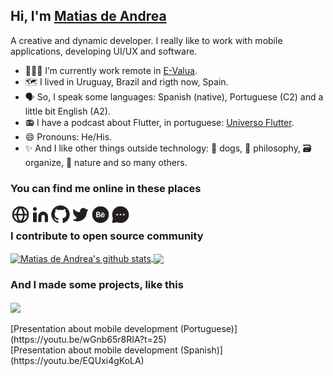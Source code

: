 ## Hi, I'm [Matias de Andrea](https://deandreamatias.com)
A creative and dynamic developer. I really like to work with mobile applications, developing UI/UX and software.


- 👨🏽‍💻 I’m currently work remote in [E-Valua](https://www.e-valua.es/).
- 🗺 I lived in Uruguay, Brazil and rigth now, Spain.
- 🗣 So, I speak some languages: Spanish (native), Portuguese (C2) and a little bit English (A2).
- 📻 I have a podcast about Flutter, in portuguese: [Universo Flutter](https://anchor.fm/universoflutter).
- 😄 Pronouns: He/His.
- ✨ And I like other things outside technology: 🐶 dogs, 📖 philosophy, 🗃 organize, 🌳 nature and so many others.

### You can find me online in these places

<a href="https://deandreamatias.com">
  <img align="left" alt="Matias de Andrea's Website" width="32px" src="https://raw.githubusercontent.com/akveo/eva-icons/master/package/icons/fill/svg/globe.svg" />
</a>
<a href="https://linkedin.com/in/deandreamatias">
  <img align="left" alt="Matias de Andrea's Linkdein" width="32px" src="https://raw.githubusercontent.com/akveo/eva-icons/master/package/icons/fill/svg/linkedin.svg" />
</a>
<a href="https://github.com/deandreamatias">
  <img align="left" alt="Matias de Andrea's Github" width="32px" src="https://raw.githubusercontent.com/akveo/eva-icons/master/package/icons/fill/svg/github.svg" />
</a>
<a href="https://twitter.com/deandreamatias">
  <img align="left" alt="Matias de Andrea's Twitter" width="32px" src="https://raw.githubusercontent.com/akveo/eva-icons/master/package/icons/fill/svg/twitter.svg" />
</a>
<a href="https://behance.net/deandreamatias">
  <img align="left" alt="Matias de Andrea's Behance" width="32px" src="https://raw.githubusercontent.com/akveo/eva-icons/master/package/icons/fill/svg/behance.svg" />
</a>
<a href="https://t.me/deandreamatias">
  <img align="left" alt="Matias de Andrea's Telegram" width="32px" src="https://raw.githubusercontent.com/akveo/eva-icons/master/package/icons/fill/svg/message-circle.svg" />
</a>

<br/>

### I contribute to open source community 

<a href="https://github.com/deandreamatias">
 <img align="center" src="https://github-readme-stats.vercel.app/api?username=deandreamatias&show_icons=true&theme=dark&layout=compact" alt="Matias de Andrea's github stats"/>
</a>
<a href="https://github.com/deandreamatias">
  <img align="center" src="https://github-readme-stats.vercel.app/api/top-langs/?username=deandreamatias&theme=dark&layout=compact" />
</a>
<br/>

### And I made some projects, like this 

<a href="https://github.com/deandreamatias/tv-randshow">
  <img align="center" src="https://github-readme-stats.vercel.app/api/pin/?username=deandreamatias&repo=tv-randshow&theme=dark" />
</a>
<br/>

<br/>
[Presentation about mobile development (Portuguese)](https://youtu.be/wGnb65r8RIA?t=25)
<br/>
[Presentation about mobile development (Spanish)](https://youtu.be/EQUxi4gKoLA)
